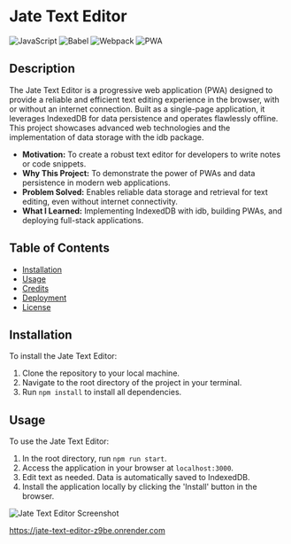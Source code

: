 # Jate Text Editor

![JavaScript](https://img.shields.io/badge/JavaScript-F7DF1E?style=for-the-badge&logo=javascript&logoColor=black)
![Babel](https://img.shields.io/badge/Babel-F9DC3e?style=for-the-badge&logo=babel&logoColor=black)
![Webpack](https://img.shields.io/badge/Webpack-8DD6F9?style=for-the-badge&logo=webpack&logoColor=black)
![PWA](https://img.shields.io/badge/PWA-5A0FC8?style=for-the-badge&logo=pwa&logoColor=white)

## Description

The Jate Text Editor is a progressive web application (PWA) designed to provide a reliable and efficient text editing experience in the browser, with or without an internet connection. Built as a single-page application, it leverages IndexedDB for data persistence and operates flawlessly offline. This project showcases advanced web technologies and the implementation of data storage with the idb package.

- **Motivation:** To create a robust text editor for developers to write notes or code snippets.
- **Why This Project:** To demonstrate the power of PWAs and data persistence in modern web applications.
- **Problem Solved:** Enables reliable data storage and retrieval for text editing, even without internet connectivity.
- **What I Learned:** Implementing IndexedDB with idb, building PWAs, and deploying full-stack applications.

## Table of Contents

- [Installation](#installation)
- [Usage](#usage)
- [Credits](#credits)
- [Deployment](#deployment)
- [License](#license)

## Installation

To install the Jate Text Editor:

1. Clone the repository to your local machine.
2. Navigate to the root directory of the project in your terminal.
3. Run `npm install` to install all dependencies.

## Usage

To use the Jate Text Editor:

1. In the root directory, run `npm run start`.
2. Access the application in your browser at `localhost:3000`.
3. Edit text as needed. Data is automatically saved to IndexedDB.
4. Install the application locally by clicking the 'Install' button in the browser.




![Jate Text Editor Screenshot](assets/images/screenshot.png)

https://jate-text-editor-z9be.onrender.com